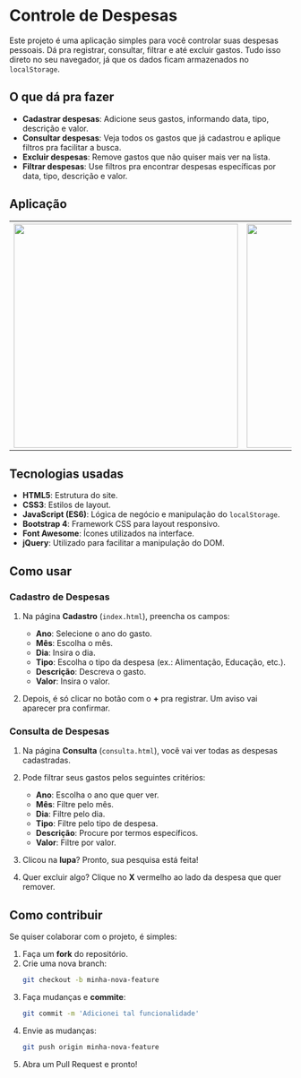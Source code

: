# Controle de Despesas

Este projeto é uma aplicação simples para você controlar suas despesas pessoais. Dá pra registrar, consultar, filtrar e até excluir gastos. Tudo isso direto no seu navegador, já que os dados ficam armazenados no `localStorage`.

## O que dá pra fazer

- **Cadastrar despesas**: Adicione seus gastos, informando data, tipo, descrição e valor.
- **Consultar despesas**: Veja todos os gastos que já cadastrou e aplique filtros pra facilitar a busca.
- **Excluir despesas**: Remove gastos que não quiser mais ver na lista.
- **Filtrar despesas**: Use filtros pra encontrar despesas específicas por data, tipo, descrição e valor.

## Aplicação
<table align="center">
	<tr>
		<th> <img width="400" src = "gif/ex1.gif"></th>
		<th> <img width="400" src = "gif/ex2.gif"></th>
      <th> <img width="400" src = "gif/ex3.gif"></th>
	</tr>
</table>

## Tecnologias usadas

- **HTML5**: Estrutura do site.
- **CSS3**: Estilos de layout.
- **JavaScript (ES6)**: Lógica de negócio e manipulação do `localStorage`.
- **Bootstrap 4**: Framework CSS para layout responsivo.
- **Font Awesome**: Ícones utilizados na interface.
- **jQuery**: Utilizado para facilitar a manipulação do DOM.

## Como usar

### Cadastro de Despesas

1. Na página **Cadastro** (`index.html`), preencha os campos:
   - **Ano**: Selecione o ano do gasto.
   - **Mês**: Escolha o mês.
   - **Dia**: Insira o dia.
   - **Tipo**: Escolha o tipo da despesa (ex.: Alimentação, Educação, etc.).
   - **Descrição**: Descreva o gasto.
   - **Valor**: Insira o valor.

2. Depois, é só clicar no botão com o **+** pra registrar. Um aviso vai aparecer pra confirmar.

### Consulta de Despesas

1. Na página **Consulta** (`consulta.html`), você vai ver todas as despesas cadastradas.

2. Pode filtrar seus gastos pelos seguintes critérios:
   - **Ano**: Escolha o ano que quer ver.
   - **Mês**: Filtre pelo mês.
   - **Dia**: Filtre pelo dia.
   - **Tipo**: Filtre pelo tipo de despesa.
   - **Descrição**: Procure por termos específicos.
   - **Valor**: Filtre por valor.

3. Clicou na **lupa**? Pronto, sua pesquisa está feita!

4. Quer excluir algo? Clique no **X** vermelho ao lado da despesa que quer remover.

## Como contribuir

Se quiser colaborar com o projeto, é simples:

1. Faça um **fork** do repositório.
2. Crie uma nova branch:
   ```bash
   git checkout -b minha-nova-feature
   ```
3. Faça mudanças e **commite**:
   ```bash
   git commit -m 'Adicionei tal funcionalidade'
   ```
4. Envie as mudanças:
   ```bash
   git push origin minha-nova-feature
   ```
5. Abra um Pull Request e pronto!
